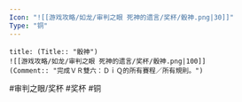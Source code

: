 ```yaml
---
Icon: "![[游戏攻略/如龙/审判之眼 死神的遗言/奖杯/骰神.png|30]]"
Type: "铜"
---
```

```ad-common-bronze-trophy
title: (Title:: "骰神")
![[游戏攻略/如龙/审判之眼 死神的遗言/奖杯/骰神.png|100]]
(Comment:: "完成ＶＲ雙六：ＤｉＱ的所有賽程／所有規則。")
```

#审判之眼/奖杯 #奖杯 #铜
